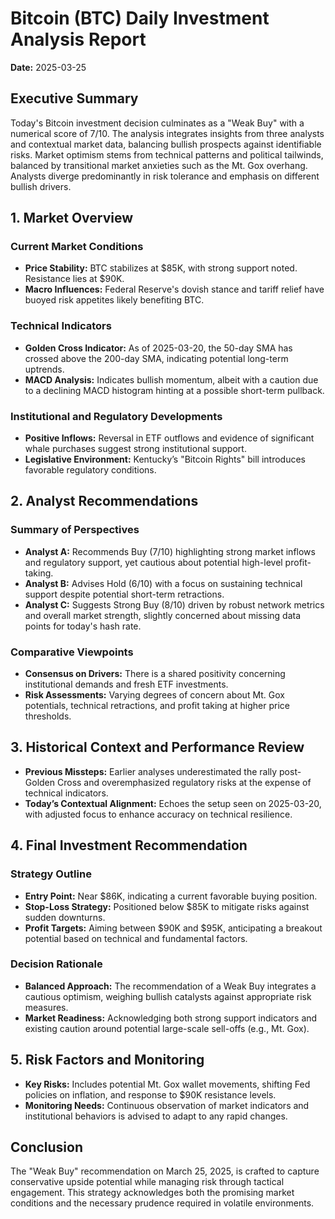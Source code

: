 # Bitcoin (BTC) Daily Investment Analysis Report
**Date:** 2025-03-25

## Executive Summary

Today's Bitcoin investment decision culminates as a "Weak Buy" with a numerical score of 7/10. The analysis integrates insights from three analysts and contextual market data, balancing bullish prospects against identifiable risks. Market optimism stems from technical patterns and political tailwinds, balanced by transitional market anxieties such as the Mt. Gox overhang. Analysts diverge predominantly in risk tolerance and emphasis on different bullish drivers.

## 1. Market Overview

### Current Market Conditions
- **Price Stability:** BTC stabilizes at $85K, with strong support noted. Resistance lies at $90K.
- **Macro Influences:** Federal Reserve's dovish stance and tariff relief have buoyed risk appetites likely benefiting BTC.

### Technical Indicators
- **Golden Cross Indicator:** As of 2025-03-20, the 50-day SMA has crossed above the 200-day SMA, indicating potential long-term uptrends.
- **MACD Analysis:** Indicates bullish momentum, albeit with a caution due to a declining MACD histogram hinting at a possible short-term pullback.

### Institutional and Regulatory Developments
- **Positive Inflows:** Reversal in ETF outflows and evidence of significant whale purchases suggest strong institutional support.
- **Legislative Environment:** Kentucky’s "Bitcoin Rights" bill introduces favorable regulatory conditions.

## 2. Analyst Recommendations

### Summary of Perspectives
- **Analyst A:** Recommends Buy (7/10) highlighting strong market inflows and regulatory support, yet cautious about potential high-level profit-taking.
- **Analyst B:** Advises Hold (6/10) with a focus on sustaining technical support despite potential short-term retractions.
- **Analyst C:** Suggests Strong Buy (8/10) driven by robust network metrics and overall market strength, slightly concerned about missing data points for today's hash rate.

### Comparative Viewpoints
- **Consensus on Drivers:** There is a shared positivity concerning institutional demands and fresh ETF investments.
- **Risk Assessments:** Varying degrees of concern about Mt. Gox potentials, technical retractions, and profit taking at higher price thresholds.

## 3. Historical Context and Performance Review

- **Previous Missteps:** Earlier analyses underestimated the rally post-Golden Cross and overemphasized regulatory risks at the expense of technical indicators.
- **Today’s Contextual Alignment:** Echoes the setup seen on 2025-03-20, with adjusted focus to enhance accuracy on technical resilience.

## 4. Final Investment Recommendation

### Strategy Outline
- **Entry Point:** Near $86K, indicating a current favorable buying position.
- **Stop-Loss Strategy:** Positioned below $85K to mitigate risks against sudden downturns.
- **Profit Targets:** Aiming between $90K and $95K, anticipating a breakout potential based on technical and fundamental factors.

### Decision Rationale
- **Balanced Approach:** The recommendation of a Weak Buy integrates a cautious optimism, weighing bullish catalysts against appropriate risk measures.
- **Market Readiness:** Acknowledging both strong support indicators and existing caution around potential large-scale sell-offs (e.g., Mt. Gox).

## 5. Risk Factors and Monitoring

- **Key Risks:** Includes potential Mt. Gox wallet movements, shifting Fed policies on inflation, and response to $90K resistance levels.
- **Monitoring Needs:** Continuous observation of market indicators and institutional behaviors is advised to adapt to any rapid changes.

## Conclusion

The "Weak Buy" recommendation on March 25, 2025, is crafted to capture conservative upside potential while managing risk through tactical engagement. This strategy acknowledges both the promising market conditions and the necessary prudence required in volatile environments.